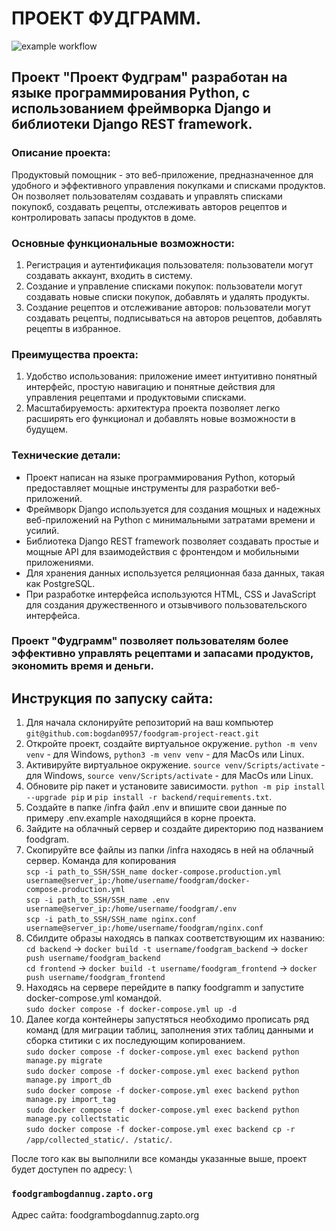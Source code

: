 # ПРОЕКТ ФУДГРАММ. 

![example workflow](https://github.com/bogdan0957/foodgram-project-react/.github/workflows/main.yml/badge.svg)

## Проект "Проект Фудграм" разработан на языке программирования Python, с использованием фреймворка Django и библиотеки Django REST framework.

### Описание проекта:
Продуктовый помощник - это веб-приложение, предназначенное для удобного и эффективного управления покупками и списками продуктов. Он позволяет пользователям создавать и управлять списками покупокб, создавать рецепты, отслеживать авторов рецептов и контролировать запасы продуктов в доме.

### Основные функциональные возможности:
1. Регистрация и аутентификация пользователя: пользователи могут создавать аккаунт, входить в систему.
2. Создание и управление списками покупок: пользователи могут создавать новые списки покупок, добавлять и удалять продукты.
3. Создание рецептов и отслеживание авторов: пользователи могут создавать рецепты, подписываться на авторов рецептов, добавлять рецепты в избранное.

### Преимущества проекта:
1. Удобство использования: приложение имеет интуитивно понятный интерфейс, простую навигацию и понятные действия для управления рецептами и продуктовыми списками.
2. Масштабируемость: архитектура проекта позволяет легко расширять его функционал и добавлять новые возможности в будущем.

### Технические детали:
- Проект написан на языке программирования Python, который предоставляет мощные инструменты для разработки веб-приложений.
- Фреймворк Django используется для создания мощных и надежных веб-приложений на Python с минимальными затратами времени и усилий.
- Библиотека Django REST framework позволяет создавать простые и мощные API для взаимодействия с фронтендом и мобильными приложениями.
- Для хранения данных используется реляционная база данных, такая как PostgreSQL.
- При разработке интерфейса используются HTML, CSS и JavaScript для создания дружественного и отзывчивого пользовательского интерфейса.

### Проект "Фудграмм" позволяет пользователям более эффективно управлять рецептами и запасами продуктов, экономить время и деньги.

## Инструкция по запуску сайта: 

1. Для начала склонируйте репозиторий на ваш компьютер `git@github.com:bogdan0957/foodgram-project-react.git`
2. Откройте проект, создайте виртуальное окружение. `python -m venv venv` - для Windows, `python3 -m venv venv` - для MacOs или Linux.
3. Активируйте виртуальное окружение. `source venv/Scripts/activate` - для Windows, `source venv/Scripts/activate` - для MacOs или Linux.
4. Обновите pip пакет и установите зависимости. `python -m pip install --upgrade pip` и `pip install -r backend/requirements.txt`.
5. Создайте в папке /infra файл .env и впишите свои данные по примеру .env.example находящийся в корне проекта.
6. Зайдите на облачный сервер и создайте директорию под названием foodgram.
7. Скопируйте все файлы из папки /infra находясь в ней на облачный сервер. Команда для копирования \
   `scp -i path_to_SSH/SSH_name docker-compose.production.yml username@server_ip:/home/username/foodgram/docker-compose.production.yml` \
   `scp -i path_to_SSH/SSH_name .env username@server_ip:/home/username/foodgram/.env` \
   `scp -i path_to_SSH/SSH_name nginx.conf username@server_ip:/home/username/foodgram/nginx.conf` 
8. Сбилдите образы находясь в папках соответствующим их названию: \
   `cd backend` -> `docker build -t username/foodgram_backend` -> `docker push username/foodgram_backend` \
   `cd frontend` -> `docker build -t username/foodgram_frontend` -> `docker push username/foodgram_frontend`
9. Находясь на сервере перейдите в папку foodgramm и запустите docker-compose.yml командой. \
   `sudo docker compose -f docker-compose.yml up -d`
10. Далее когда контейнеры запустяться необходимо прописать ряд команд (для миграции таблиц, заполнения этих таблиц данными и сборка ститики с их последующим копированием. \
    `sudo docker compose -f docker-compose.yml exec backend python manage.py migrate` \
    `sudo docker compose -f docker-compose.yml exec backend python manage.py import_db` \
    `sudo docker compose -f docker-compose.yml exec backend python manage.py import_tag` \
    `sudo docker compose -f docker-compose.yml exec backend python manage.py collectstatic` \
    `sudo docker compose -f docker-compose.yml exec backend cp -r /app/collected_static/. /static/`.

После того как вы выполнили все команды указанные выше, проект будет доступен по адресу: \
### `foodgrambogdannug.zapto.org`





Адрес сайта:
foodgrambogdannug.zapto.org
